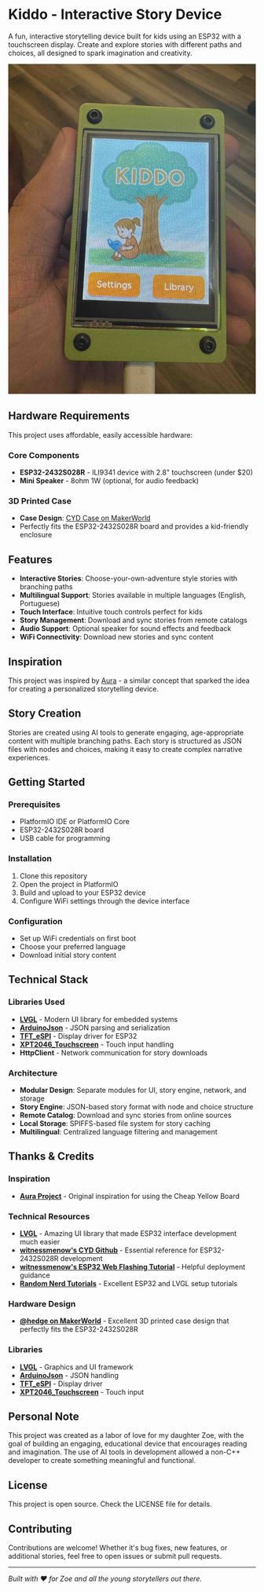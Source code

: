 # Kiddo - Interactive Story Device

A fun, interactive storytelling device built for kids using an ESP32 with a touchscreen display. Create and explore stories with different paths and choices, all designed to spark imagination and creativity.

![kiddo](https://github.com/migueltarga/kiddo/blob/main/images/IMG_3661.jpg?raw=true)

## Hardware Requirements

This project uses affordable, easily accessible hardware:

### Core Components
- **ESP32-2432S028R** - ILI9341 device with 2.8" touchscreen (under $20)
- **Mini Speaker** - 8ohm 1W (optional, for audio feedback)

### 3D Printed Case
- **Case Design**: [CYD Case on MakerWorld](https://makerworld.com/en/models/772736-cyd-case?from=search#profileId-708840)
- Perfectly fits the ESP32-2432S028R board and provides a kid-friendly enclosure

## Features

- **Interactive Stories**: Choose-your-own-adventure style stories with branching paths
- **Multilingual Support**: Stories available in multiple languages (English, Portuguese)
- **Touch Interface**: Intuitive touch controls perfect for kids
- **Story Management**: Download and sync stories from remote catalogs
- **Audio Support**: Optional speaker for sound effects and feedback
- **WiFi Connectivity**: Download new stories and sync content

## Inspiration

This project was inspired by [Aura](https://github.com/Surrey-Homeware/Aura) - a similar concept that sparked the idea for creating a personalized storytelling device.

## Story Creation

Stories are created using AI tools to generate engaging, age-appropriate content with multiple branching paths. Each story is structured as JSON files with nodes and choices, making it easy to create complex narrative experiences.

## Getting Started

### Prerequisites
- PlatformIO IDE or PlatformIO Core
- ESP32-2432S028R board
- USB cable for programming

### Installation
1. Clone this repository
2. Open the project in PlatformIO
3. Build and upload to your ESP32 device
4. Configure WiFi settings through the device interface

### Configuration
- Set up WiFi credentials on first boot
- Choose your preferred language
- Download initial story content

## Technical Stack

### Libraries Used
- **[LVGL](https://lvgl.io/)** - Modern UI library for embedded systems
- **[ArduinoJson](https://arduinojson.org/)** - JSON parsing and serialization
- **[TFT_eSPI](https://github.com/Bodmer/TFT_eSPI)** - Display driver for ESP32
- **[XPT2046_Touchscreen](https://github.com/PaulStoffregen/XPT2046_Touchscreen)** - Touch input handling
- **HttpClient** - Network communication for story downloads

### Architecture
- **Modular Design**: Separate modules for UI, story engine, network, and storage
- **Story Engine**: JSON-based story format with node and choice structure
- **Remote Catalog**: Download and sync stories from online sources
- **Local Storage**: SPIFFS-based file system for story caching
- **Multilingual**: Centralized language filtering and management


## Thanks & Credits

### Inspiration
- **[Aura Project](https://github.com/Surrey-Homeware/Aura)** - Original inspiration for using the Cheap Yellow Board

### Technical Resources
- **[LVGL](https://lvgl.io/)** - Amazing UI library that made ESP32 interface development much easier
- **[witnessmenow's CYD Github](https://github.com/witnessmenow/ESP32-Cheap-Yellow-Display)** - Essential reference for ESP32-2432S028R development
- **[witnessmenow's ESP32 Web Flashing Tutorial](https://www.youtube.com/c/witnessmenow)** - Helpful deployment guidance
- **[Random Nerd Tutorials](https://randomnerdtutorials.com/)** - Excellent ESP32 and LVGL setup tutorials

### Hardware Design
- **[@hedge on MakerWorld](https://makerworld.com/en/@hedge)** - Excellent 3D printed case design that perfectly fits the ESP32-2432S028R

### Libraries
- **[LVGL](https://lvgl.io/)** - Graphics and UI framework
- **[ArduinoJson](https://arduinojson.org/)** - JSON handling
- **[TFT_eSPI](https://github.com/Bodmer/TFT_eSPI)** - Display driver
- **[XPT2046_Touchscreen](https://github.com/PaulStoffregen/XPT2046_Touchscreen)** - Touch input

## Personal Note

This project was created as a labor of love for my daughter Zoe, with the goal of building an engaging, educational device that encourages reading and imagination. The use of AI tools in development allowed a non-C++ developer to create something meaningful and functional.

## License

This project is open source. Check the LICENSE file for details.

## Contributing

Contributions are welcome! Whether it's bug fixes, new features, or additional stories, feel free to open issues or submit pull requests.

---

*Built with ❤️ for Zoe and all the young storytellers out there.*
